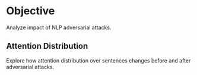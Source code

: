 # Objective

Analyze impact of NLP adversarial attacks.

## Attention Distribution

Explore how attention distribution over sentences changes before and after adversarial attacks.
